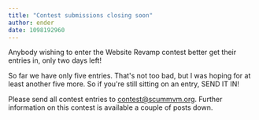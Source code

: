 ```yaml
---
title: "Contest submissions closing soon"
author: ender
date: 1098192960
---
```


Anybody wishing to enter the Website Revamp contest better get their entries in, only two days left!

So far we have only five entries. That's not too bad, but I was hoping for at least another five more. So if you're still sitting on an entry, SEND IT IN!

Please send all contest entries to [contest@scummvm.org](mailto:contest@scummvm.org). Further information on this contest is available a couple of posts down.

